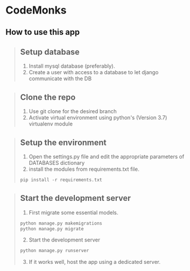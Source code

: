# CodeMonks

## How to use this app
> ## Setup database
> 1. Install mysql database (preferably).
> 2. Create a user with access to a database to let django communicate with the DB

> ## Clone the repo
> 1. Use git clone for the desired branch
> 2. Activate virtual environment using python's (Version 3.7) virtualenv module

> ## Setup the environment
> 1. Open the settings.py file and edit the appropriate parameters of DATABASES dictionary
> 2. install the modules from requirements.txt file.
> ```python
> pip install -r requirements.txt
>```

> ## Start the development server
> 1. First migrate some essential models.
> ```python
> python manage.py makemigrations
> python manage.py migrate
>```
> 2. Start the development server
>```python
> python manage.py runserver
>```
> 3. If it works well, host the app using a dedicated server.